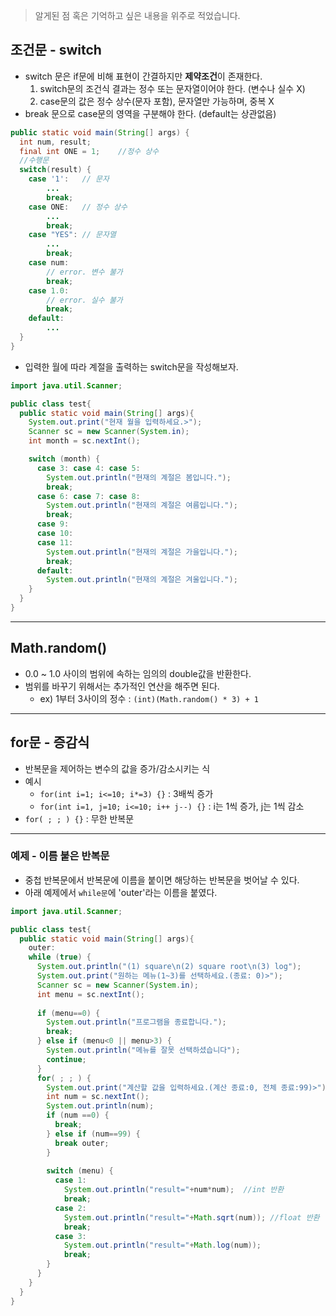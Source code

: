 > 알게된 점 혹은 기억하고 싶은 내용을 위주로 적었습니다.
## 조건문 - switch
- switch 문은 if문에 비해 표현이 간결하지만 **제약조건**이 존재한다.
  1. switch문의 조건식 결과는 정수 또는 문자열이어야 한다.  (변수나 실수 X)
  2. case문의 값은 정수 상수(문자 포함), 문자열만 가능하며, 중복 X
- break 문으로 case문의 영역을 구분해야 한다. (default는 상관없음)

```java
public static void main(String[] args) {
  int num, result;
  final int ONE = 1;    //정수 상수
  //수행문
  switch(result) {
    case '1':   // 문자
        ...
        break;
    case ONE:   // 정수 상수
        ...
        break;
    case "YES": // 문자열
        ...
        break;
    case num:
        // error. 변수 불가
        break;
    case 1.0:
        // error. 실수 불가
        break;
    default:
        ...
  }
}
```

- 입력한 월에 따라 계절을 출력하는 switch문을 작성해보자.
```java
import java.util.Scanner;

public class test{
  public static void main(String[] args){
    System.out.print("현재 월을 입력하세요.>");
    Scanner sc = new Scanner(System.in);
    int month = sc.nextInt();

    switch (month) {
      case 3: case 4: case 5:
        System.out.println("현재의 계절은 봄입니다.");
        break;
      case 6: case 7: case 8:
        System.out.println("현재의 계절은 여름입니다.");
        break;
      case 9:
      case 10:
      case 11:
        System.out.println("현재의 계절은 가을입니다.");
        break;
      default:
        System.out.println("현재의 계절은 겨울입니다.");
    }
  }
}
```
---

## Math.random()
- 0.0 ~ 1.0 사이의 범위에 속하는 임의의 double값을 반환한다.
- 범위를 바꾸기 위해서는 추가적인 연산을 해주면 된다.
  - ex) 1부터 3사이의 정수 : `(int)(Math.random() * 3) + 1`
  
---

## for문 - 증감식
- 반복문을 제어하는 변수의 값을 증가/감소시키는 식
- 예시
  - `for(int i=1; i<=10; i*=3) {}` : 3배씩 증가
  - `for(int i=1, j=10; i<=10; i++ j--) {}` : i는 1씩 증가, j는 1씩 감소
- `for( ; ; ) {}` : 무한 반복문

---
### 예제 - 이름 붙은 반복문
- 중첩 반복문에서 반복문에 이름을 붙이면 해당하는 반복문을 벗어날 수 있다.
- 아래 예제에서 `while문`에 'outer'라는 이름을 붙였다.
```java
import java.util.Scanner;

public class test{
  public static void main(String[] args){
    outer:
    while (true) {
      System.out.println("(1) square\n(2) square root\n(3) log");
      System.out.print("원하는 메뉴(1~3)를 선택하세요.(종료: 0)>");
      Scanner sc = new Scanner(System.in);
      int menu = sc.nextInt();
      
      if (menu==0) {
        System.out.println("프로그램을 종료합니다.");
        break;
      } else if (menu<0 || menu>3) {
        System.out.println("메뉴를 잘못 선택하셨습니다");
        continue;
      }
      for( ; ; ) {
        System.out.print("계산할 값을 입력하세요.(계산 종료:0, 전체 종료:99)>");
        int num = sc.nextInt();
        System.out.println(num);
        if (num ==0) {
          break;
        } else if (num==99) {
          break outer;
        }
        
        switch (menu) {
          case 1:
            System.out.println("result="+num*num);  //int 반환
            break;
          case 2:
            System.out.println("result="+Math.sqrt(num)); //float 반환
            break;
          case 3:
            System.out.println("result="+Math.log(num));
            break;
        }
      }
    }
  }
}
```
